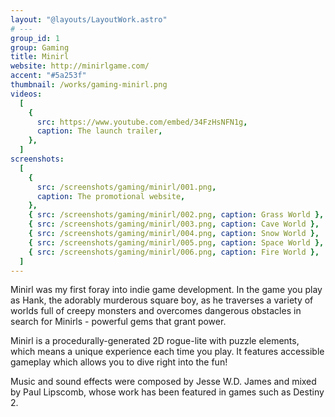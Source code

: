 ```yaml
---
layout: "@layouts/LayoutWork.astro"
# ---
group_id: 1
group: Gaming
title: Minirl
website: http://minirlgame.com/
accent: "#5a253f"
thumbnail: /works/gaming-minirl.png
videos:
  [
    {
      src: https://www.youtube.com/embed/34FzHsNFN1g,
      caption: The launch trailer,
    },
  ]
screenshots:
  [
    {
      src: /screenshots/gaming/minirl/001.png,
      caption: The promotional website,
    },
    { src: /screenshots/gaming/minirl/002.png, caption: Grass World },
    { src: /screenshots/gaming/minirl/003.png, caption: Cave World },
    { src: /screenshots/gaming/minirl/004.png, caption: Snow World },
    { src: /screenshots/gaming/minirl/005.png, caption: Space World },
    { src: /screenshots/gaming/minirl/006.png, caption: Fire World },
  ]
---
```


Minirl was my first foray into indie game development. In the game you play as Hank, the adorably murderous square boy, as he traverses a variety of worlds full of creepy monsters and overcomes dangerous obstacles in search for Minirls - powerful gems that grant power.

Minirl is a procedurally-generated 2D rogue-lite with puzzle elements, which means a unique experience each time you play. It features accessible gameplay which allows you to dive right into the fun!

Music and sound effects were composed by Jesse W.D. James and mixed by Paul Lipscomb, whose work has been featured in games such as Destiny 2.
